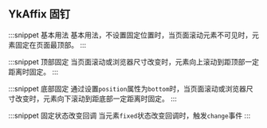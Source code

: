 ## YkAffix 固钉

:::snippet
基本用法
基本用法，不设置固定位置时，当页面滚动元素不可见时，元素固定在页面最顶部。
<AffixPrimary/>
:::

:::snippet
顶部固定
当页面滚动或浏览器尺寸改变时，元素向上滚动到距顶部一定距离时固定。
<AffixTop/>
:::

:::snippet
底部固定
通过设置`position`属性为`bottom`时，当页面滚动或浏览器尺寸改变时，元素向下滚动到距底部一定距离时固定。
<AffixBottom/>
:::

:::snippet
固定状态改变回调
当元素`fixed`状态改变回调时，触发`change`事件
<AffixChange/>
:::
